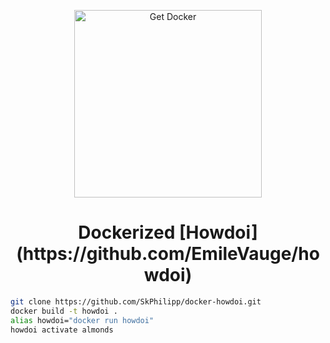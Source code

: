 <p align="center">
<a href="https://www.docker.com/community-edition"><img height="300" src="https://i.imgur.com/AHFFXYe.png" alt="Get Docker"></a>
</p>

<h1 align="center">
Dockerized [Howdoi](https://github.com/EmileVauge/howdoi)
</h1>

```bash
git clone https://github.com/SkPhilipp/docker-howdoi.git
docker build -t howdoi .
alias howdoi="docker run howdoi"
howdoi activate almonds
```
